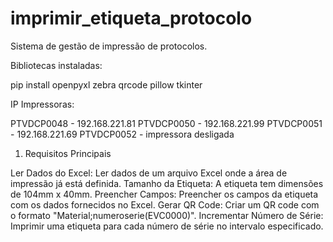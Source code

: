 # imprimir_etiqueta_protocolo
 Sistema de gestão de impressão de protocolos.


Bibliotecas instaladas:

pip install openpyxl zebra qrcode pillow tkinter

IP Impressoras: 

PTVDCP0048 - 192.168.221.81
PTVDCP0050 - 192.168.221.99
PTVDCP0051 - 192.168.221.69
PTVDCP0052 - impressora desligada


1. Requisitos Principais

Ler Dados do Excel: Ler dados de um arquivo Excel onde a área de impressão já está definida.
Tamanho da Etiqueta: A etiqueta tem dimensões de 104mm x 40mm.
Preencher Campos: Preencher os campos da etiqueta com os dados fornecidos no Excel.
Gerar QR Code: Criar um QR code com o formato "Material;numeroserie(EVC0000)".
Incrementar Número de Série: Imprimir uma etiqueta para cada número de série no intervalo especificado.